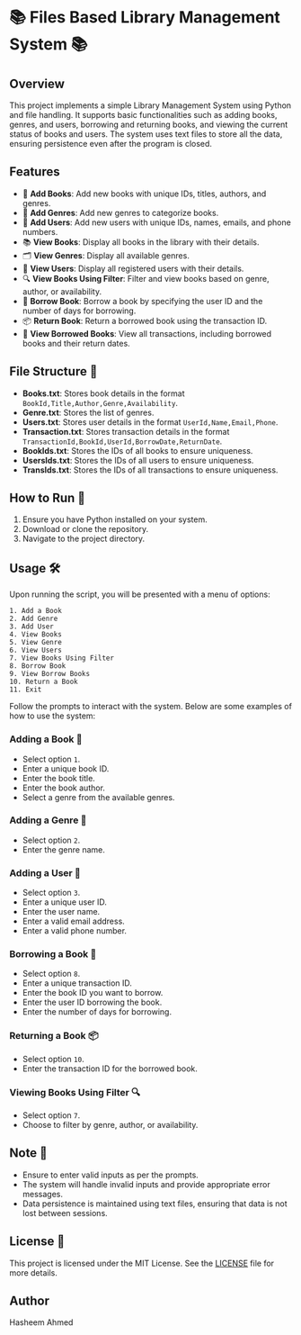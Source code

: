 

# 📚 Files Based Library Management System 📚

## Overview

This project implements a simple Library Management System using Python and file handling. It supports basic functionalities such as adding books, genres, and users, borrowing and returning books, and viewing the current status of books and users. The system uses text files to store all the data, ensuring persistence even after the program is closed.

## Features

- 📖 **Add Books**: Add new books with unique IDs, titles, authors, and genres.
- 📂 **Add Genres**: Add new genres to categorize books.
- 👤 **Add Users**: Add new users with unique IDs, names, emails, and phone numbers.
- 📚 **View Books**: Display all books in the library with their details.
- 🗂️ **View Genres**: Display all available genres.
- 👥 **View Users**: Display all registered users with their details.
- 🔍 **View Books Using Filter**: Filter and view books based on genre, author, or availability.
- 📅 **Borrow Book**: Borrow a book by specifying the user ID and the number of days for borrowing.
- 📦 **Return Book**: Return a borrowed book using the transaction ID.
- 📝 **View Borrowed Books**: View all transactions, including borrowed books and their return dates.

## File Structure 📁

- **Books.txt**: Stores book details in the format `BookId,Title,Author,Genre,Availability`.
- **Genre.txt**: Stores the list of genres.
- **Users.txt**: Stores user details in the format `UserId,Name,Email,Phone`.
- **Transaction.txt**: Stores transaction details in the format `TransactionId,BookId,UserId,BorrowDate,ReturnDate`.
- **BookIds.txt**: Stores the IDs of all books to ensure uniqueness.
- **UsersIds.txt**: Stores the IDs of all users to ensure uniqueness.
- **TransIds.txt**: Stores the IDs of all transactions to ensure uniqueness.

## How to Run 🚀

1. Ensure you have Python installed on your system.
2. Download or clone the repository.
3. Navigate to the project directory.


## Usage 🛠️

Upon running the script, you will be presented with a menu of options:

```plaintext
1. Add a Book
2. Add Genre
3. Add User
4. View Books
5. View Genre
6. View Users
7. View Books Using Filter
8. Borrow Book
9. View Borrow Books
10. Return a Book
11. Exit
```

Follow the prompts to interact with the system. Below are some examples of how to use the system:

### Adding a Book 📖

- Select option `1`.
- Enter a unique book ID.
- Enter the book title.
- Enter the book author.
- Select a genre from the available genres.

### Adding a Genre 📂

- Select option `2`.
- Enter the genre name.

### Adding a User 👤

- Select option `3`.
- Enter a unique user ID.
- Enter the user name.
- Enter a valid email address.
- Enter a valid phone number.

### Borrowing a Book 📅

- Select option `8`.
- Enter a unique transaction ID.
- Enter the book ID you want to borrow.
- Enter the user ID borrowing the book.
- Enter the number of days for borrowing.

### Returning a Book 📦

- Select option `10`.
- Enter the transaction ID for the borrowed book.

### Viewing Books Using Filter 🔍

- Select option `7`.
- Choose to filter by genre, author, or availability.

## Note 📝

- Ensure to enter valid inputs as per the prompts.
- The system will handle invalid inputs and provide appropriate error messages.
- Data persistence is maintained using text files, ensuring that data is not lost between sessions.

## License 📄

This project is licensed under the MIT License. See the [LICENSE](LICENSE) file for more details.

## Author

Hasheem Ahmed
